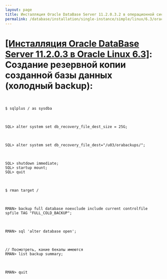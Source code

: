 ```yaml
---
layout: page
title: Инсталляция Oracle DataBase Server 11.2.0.3.2 в операционной системе Oracle Linux 6.3 x86_64
permalink: /database/installation/single-instance/simple/linux/6.3/oracle/12.1/oracle-cold-backup/
---
```


# <a href="/database/installation/single-instance/simple/linux/6.3/oracle/12.1/">[Инсталляция Oracle DataBase Server 11.2.0.3 в Oracle Linux 6.3]</a>: Создание резервной копии созданной базы данных (холодный backup):


<br/>

	$ sqlplus / as sysdba

<br/>


	SQL> alter system set db_recovery_file_dest_size = 25G;

<br/>


	SQL> alter system set db_recovery_file_dest="/u03/orabackups/";


<br/>


	SQL> shutdown immediate;
	SQL> startup mount;
	SQL> quit

<br/>

	$ rman target /

<br/>

	RMAN> backup full database noexclude include current controlfile spfile TAG "FULL_COLD_BACKUP";

<br/>

	RMAN> sql 'alter database open';

<br/>

	// Посмотреть, какие бекапы имеются
	RMAN> list backup summary;

<br/>

	RMAN> quit
